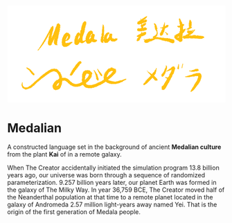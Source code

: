 ![Medalian Multi-Language](Scripts/Medala%20-%20Multi%20Language.png)

# Medalian

A constructed language set in the background of ancient **Medalian culture** from the plant **Kai** of in a remote galaxy.

When The Creator accidentally initiated the simulation program 13.8 billion years ago, our universe was born through a sequence of randomized parameterization. 9.257 billion years later, our planet Earth was formed in the galaxy of The Milky Way. In year 36,759 BCE, The Creator moved half of the Neanderthal population at that time to a remote planet located in the galaxy of Andromeda 2.57 million light-years away named Yei. That is the origin of the first generation of Medala people.

